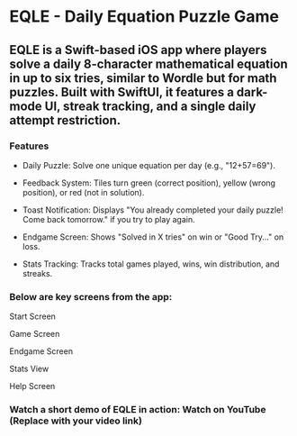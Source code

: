 # **EQLE** - Daily Equation Puzzle Game

## EQLE is a Swift-based iOS app where players solve a daily 8-character mathematical equation in up to six tries, similar to Wordle but for math puzzles. Built with SwiftUI, it features a dark-mode UI, streak tracking, and a single daily attempt restriction.

### Features

- Daily Puzzle: Solve one unique equation per day (e.g., "12+57=69").

- Feedback System: Tiles turn green (correct position), yellow (wrong position), or red (not in solution).

- Toast Notification: Displays "You already completed your daily puzzle! Come back tomorrow." if you try to play again.

- Endgame Screen: Shows "Solved in X tries" on win or "Good Try..." on loss.

- Stats Tracking: Tracks total games played, wins, win distribution, and streaks.

### Below are key screens from the app:

Start Screen



Game Screen



Endgame Screen



Stats View



Help Screen



### Watch a short demo of EQLE in action: Watch on YouTube (Replace with your video link)
